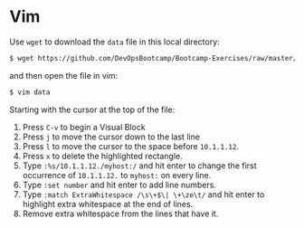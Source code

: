 Vim
===


Use `wget` to download the `data` file in this local directory:

```bash
$ wget https://github.com/DevOpsBootcamp/Bootcamp-Exercises/raw/master/editors/data
```

and then open the file in vim:

```bash
$ vim data
```

Starting with the cursor at the top of the file:

1. Press `C-v` to begin a Visual Block
2. Press `j` to move the cursor down to the last line
3. Press `l` to move the cursor to the space before `10.1.1.12`.
4. Press `x` to delete the highlighted rectangle.
5. Type `:%s/10.1.1.12./myhost:/` and hit enter to change the first
   occurrence of `10.1.1.12.` to `myhost:` on every line.
6. Type `:set number` and hit enter to add line numbers.
7. Type `:match ExtraWhitespace /\s\+$\| \+\ze\t/` and hit enter to highlight
   extra whitespace at the end of lines.
8. Remove extra whitespace from the lines that have it.

